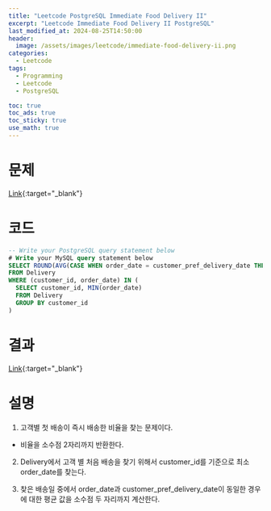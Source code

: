 ```yaml
---
title: "Leetcode PostgreSQL Immediate Food Delivery II"
excerpt: "Leetcode Immediate Food Delivery II PostgreSQL"
last_modified_at: 2024-08-25T14:50:00
header:
  image: /assets/images/leetcode/immediate-food-delivery-ii.png
categories:
  - Leetcode
tags:
  - Programming
  - Leetcode
  - PostgreSQL

toc: true
toc_ads: true
toc_sticky: true
use_math: true
---
```

# 문제
[Link](https://leetcode.com/problems/immediate-food-delivery-ii/){:target="_blank"}

# 코드
```sql
-- Write your PostgreSQL query statement below
# Write your MySQL query statement below
SELECT ROUND(AVG(CASE WHEN order_date = customer_pref_delivery_date THEN 1 ELSE 0 END) * 100, 2) AS immediate_percentage
FROM Delivery
WHERE (customer_id, order_date) IN (
  SELECT customer_id, MIN(order_date)
  FROM Delivery
  GROUP BY customer_id
)
```

# 결과
[Link](https://leetcode.com/problems/product-price-at-a-given-date/submissions/1367519463/){:target="_blank"}

# 설명
1. 고객별 첫 배송이 즉시 배송한 비율을 찾는 문제이다.
- 비율을 소수점 2자리까지 반환한다.

2. Delivery에서 고객 별 처음 배송을 찾기 위해서 customer_id를 기준으로 최소 order_date를 찾는다.

3. 찾은 배송일 중에서 order_date과 customer_pref_delivery_date이 동일한 경우에 대한 평균 값을 소수점 두 자리까지 계산한다.